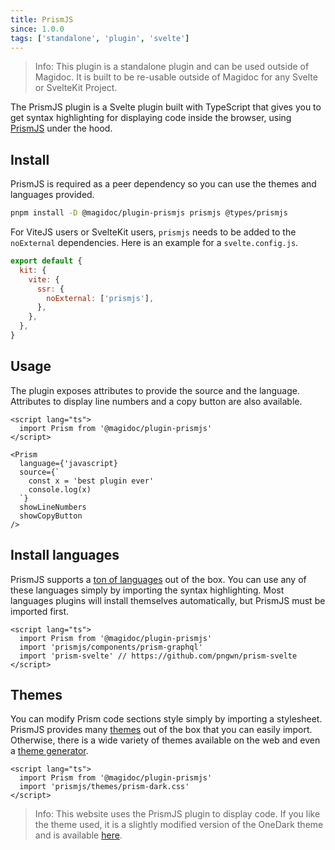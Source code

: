 ```yaml
---
title: PrismJS
since: 1.0.0
tags: ['standalone', 'plugin', 'svelte']
---
```


> Info: This plugin is a standalone plugin and can be used outside of Magidoc. It is built to be re-usable outside of Magidoc for any Svelte or SvelteKit Project.

The PrismJS plugin is a Svelte plugin built with TypeScript that gives you to get syntax highlighting for displaying code inside the browser, using [PrismJS](https://www.npmjs.com/package/prismjs) under the hood.

## Install

PrismJS is required as a peer dependency so you can use the themes and languages provided. 
```bash
pnpm install -D @magidoc/plugin-prismjs prismjs @types/prismjs
```

For ViteJS users or SvelteKit users, `prismjs` needs to be added to the `noExternal` dependencies. Here is an example for a `svelte.config.js`.

```javascript
export default {
  kit: {
    vite: {
      ssr: {
        noExternal: ['prismjs'],
      },
    },
  },
}
```

## Usage

The plugin exposes attributes to provide the source and the language. Attributes to display line numbers and a copy button are also available.

```svelte
<script lang="ts">
  import Prism from '@magidoc/plugin-prismjs'
</script>

<Prism
  language={'javascript}
  source={`
    const x = 'best plugin ever'
    console.log(x)
  `}
  showLineNumbers
  showCopyButton
/>

```
## Install languages

PrismJS supports a [ton of languages](https://prismjs.com/#supported-languages) out of the box. You can use any of these languages simply by importing the syntax highlighting. Most languages plugins will install themselves automatically, but PrismJS must be imported first.

```svelte
<script lang="ts">
  import Prism from '@magidoc/plugin-prismjs'
  import 'prismjs/components/prism-graphql' 
  import 'prism-svelte' // https://github.com/pngwn/prism-svelte
</script>
```

## Themes

You can modify Prism code sections style simply by importing a stylesheet. PrismJS provides many [themes](https://github.com/PrismJS/prism/tree/master/themes) out of the box that you can easily import. Otherwise, there is a wide variety of themes available on the web and even a [theme generator](https://k88hudson.github.io/syntax-highlighting-theme-generator/www/). 

```svelte
<script lang="ts">
  import Prism from '@magidoc/plugin-prismjs'
  import 'prismjs/themes/prism-dark.css'
</script>
```

> Info: This website uses the PrismJS plugin to display code. If you like the theme used, it is a slightly modified version of the OneDark theme and is available [here](https://github.com/pelletier197/magidoc/blob/main/packages/docs/src/lib/components/common/markdown/prism-theme.css).

